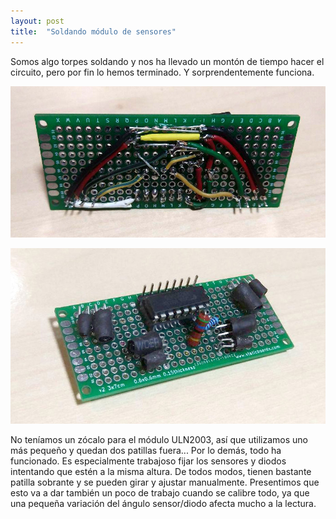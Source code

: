 ```yaml
---
layout: post
title:  "Soldando módulo de sensores"
---
```

Somos algo torpes soldando y nos ha llevado un montón de tiempo hacer
el circuito, pero por fin lo hemos terminado. Y sorprendentemente funciona.

![sensores-1](../assets/2019-02-17-modulo-sensores-1.jpg)

![sensores-2](../assets/2019-02-17-modulo-sensores-2.jpg)

No teníamos un zócalo para el módulo ULN2003, así que utilizamos uno más pequeño
y quedan dos patillas fuera... Por lo demás, todo ha funcionado. Es especialmente
trabajoso fijar los sensores y diodos intentando que estén a la misma altura. De
todos modos, tienen bastante patilla sobrante y se pueden girar y ajustar manualmente.
Presentimos que esto va a dar también un poco de trabajo cuando se calibre todo, ya que
una pequeña variación del ángulo sensor/diodo afecta mucho a la lectura.


